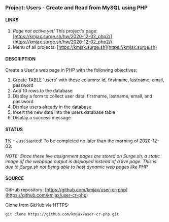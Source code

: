 ### Project: Users - Create and Read from MySQL using PHP

#### LINKS

1. _*Page not active yet!*_ This project's page: [https://kmjax.surge.sh/hw/2020-12-02_php2/](https://kmjax.surge.sh/hw/2020-12-02_php2/) 
1. Menu of all projects: [https://kmjax.surge.sh](https://kmjax.surge.sh)

#### DESCRIPTION

Create a User's web page in PHP with the following objectives:

1. Create TABLE 'users' with these columns: id, firstname, lastname, email, password
1. Add 10 rows to the database
1. Display a form to collect user data: firstname, lastname, email, and password
1. Display users already in the database
1. Insert the new data into the users database table
1. Display a success message

#### STATUS

1% - Just started! To be completed no later than the morning of 2020-12-03.

_NOTE: Since these live assignment pages are stored on Surge.sh, a static image of the webpage output is displayed instead of a live page. This is due to Surge.sh not being able to host dynamic web pages like PHP._

#### SOURCE

GitHub repository: [https://github.com/kmjax/user-cr-php](https://github.com/kmjax/user-cr-php)

Clone from GitHub via HTTPS:

`git clone https://github.com/kmjax/user-cr-php.git`
